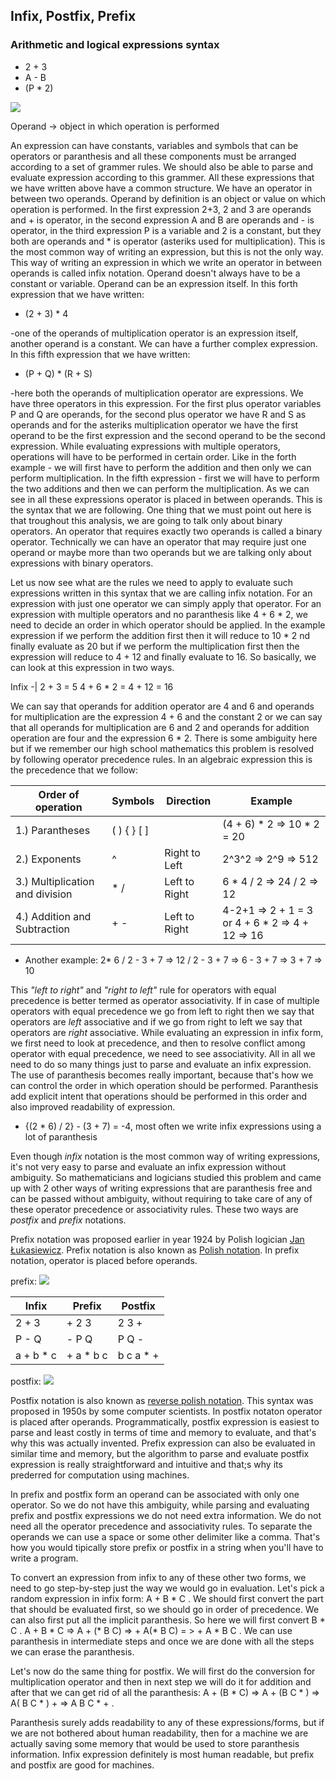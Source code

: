## Infix, Postfix, Prefix

### Arithmetic and logical expressions syntax

- 2 + 3
- A - B
- (P * 2)

<img src="https://latex.codecogs.com/svg.latex?\Large&space;<operand><operator><operand>">

Operand -> object in which operation is performed

An expression can have constants, variables and symbols that can be operators or paranthesis and all these components must be arranged according to a set of grammer rules. We should also be able to parse and evaluate expression according to this grammer. All these expressions that we have written above have a common structure. We have an operator in between two operands. Operand by definition is an object or value on which operation is performed. In the first expression 2+3, 2 and 3 are operands and + is operator, in the second expression A and B are operands and - is operator, in the third expression P is a variable and 2 is a constant, but they both are operands and * is operator (asteriks used for multiplication). This is the most common way of writing an expression, but this is not the only way. This way of writing an expression in which we write an operator in between operands is called infix notation. Operand doesn't always have to be a constant or variable. Operand can be an expression itself. In this forth expression that we have written:
- (2 + 3) * 4

-one of the operands of multiplication operator is an expression itself, another operand is a constant. We can have a further complex expression. In this fifth expression that we have written:
- (P + Q) * (R + S)

-here both the operands of multiplication operator are expressions. We have three operators in this expression. For the first plus operator variables P and Q are operands, for the second plus operator we have R and S  as operands and for the asteriks multiplication operator we have the first operand to be the first expression and the second operand to be the second expression. While evaluating expressions with multiple operators, operations will have to be performed in certain order. Like in the forth example - we will first have to perform the addition and then only we can perform multiplication. In the fifth expression - first we will have to perform the two additions and then we can perform the multiplication. As we can see in all these expressions operator is placed in between operands. This is the syntax that we are following. One thing that we must point out here is that troughout this analysis, we are going to talk only about binary operators. An operator that requires exactly two operands is called a binary operator. Technically we can have an operator that may require just one operand or maybe more than two operands but we are talking only about expressions with binary operators.

Let us now see what are the rules we need to apply to evaluate such expressions written in this syntax that we are calling infix notation. For an expression with just one operator we can simply apply that operator. For an expression with multiple operators and no paranthesis like 4 + 6 * 2, we need to decide an order in which operator should be applied. In the example expression if we perform the addition first then it will reduce to 10 * 2 nd finally evaluate as 20 but if we perform the multiplication first
then the expression will reduce to 4 + 12 and finally evaluate to 16. So basically, we can look at this expression in two ways.

Infix
-|
2 + 3 = 5
4 + 6 * 2 = 4 + 12 = 16

We can say that operands for addition operator are 4 and 6 and operands for multiplication are the expression 4 + 6 and the constant 2 or we can say that all operands for multiplication are 6 and 2 and operands for addition operation are four and the expression 6 * 2. There is some ambiguity here but if we remember our high school mathematics this problem is resolved by following operator precedence rules. In an algebraic expression this is the precedence that we follow:

Order of operation|Symbols|Direction|Example
-|-|-|-
1.) Parantheses| ( ) { } [ ]|| (4 + 6) * 2 => 10 * 2 = 20
2.) Exponents|^|Right to Left|2^3^2 => 2^9 => 512
3.) Multiplication and division|* /|Left to Right| 6 * 4 / 2 => 24 / 2 => 12
4.) Addition and Subtraction|+ -|Left to Right|4-2+1 => 2 + 1 = 3 or 4 + 6 * 2 => 4 + 12 => 16

- Another example: 2* 6 / 2 - 3 + 7 => 12 / 2 - 3 + 7 => 6 - 3 + 7 => 3 + 7 => 10

This *"left to right"* and *"right to left"* rule for operators with equal precedence is better termed as operator associativity. If in case of multiple operators with equal precedence we go from left to right then we say that operators are *left* associative and if we go from right to left we say that operators are *right* associative. While evaluating an expression in infix form, we first need to look at precedence, and then to resolve conflict among operator with equal precedence, we need to see associativity. All in all we need to do so many things just to parse and evaluate an infix expression. The use of paranthesis becomes really important, because that's how we can control the order in which operation should be performed. Paranthesis add explicit intent that operations should be performed in this order and also improved readability of expression. 

- {(2 * 6) / 2} - (3 + 7) = -4, most often we write infix expressions using a lot of paranthesis 

Even though *infix* notation is the most common way of writing expressions, it's not very easy to parse and evaluate an infix expression without ambiguity. So mathematicians and logicians studied this problem and came up with 2 other ways of writing expressions that are paranthesis free and can be passed without ambiguity, without requiring to take care of any of these operator precedence or associativity rules. These two ways are *postfix* and *prefix* notations.

Prefix notation was proposed earlier in year 1924 by Polish logician [Jan Łukasiewicz](https://en.wikipedia.org/wiki/Jan_Łukasiewicz). Prefix notation is also known as [Polish notation](https://en.wikipedia.org/wiki/Polish_notation). In prefix notation, operator is placed before operands.

prefix: <img src="https://latex.codecogs.com/svg.latex?\Large&space;<operator><operand><operand>">

Infix|Prefix|Postfix 
-|-|-
2 + 3 | + 2 3 | 2 3 +
P - Q | - P Q | P Q -
a + b * c| + a * b c | b c a * +

postfix: <img src="https://latex.codecogs.com/svg.latex?\Large&space;<operator><operand><operand>">

Postfix notation is also known as [reverse polish notation](https://en.wikipedia.org/wiki/Reverse_Polish_notation
). This syntax was proposed in 1950s by some computer scientists. In postfix notaton operator is placed after operands. Programmatically, postfix expression is easiest to parse and least costly in terms of time and memory to evaluate, and that's why this was actually invented. Prefix expression can also be evaluated in similar time and memory, but the algorithm to parse and evaluate postfix expression is really straightforward and intuitive and that;s why its prederred for computation using machines.

In prefix and postfix form an operand can be associated with only one operator. So we do not have this ambiguity, while parsing and evaluating prefix and postfix expressions we do not need extra information. We do not need all the operator precedence and associativity rules. To separate the operands we can use a space or some other delimiter like a comma. That's how you would tipically store prefix or postfix in a string when you'll have to write a program.

To convert an expression from infix to any of these other two forms, we need to go step-by-step just the way we would go in evaluation. Let's pick a random expression in infix form: A + B * C . We should first convert the part that should be evaluated first, so we should go in order of precedence. We can also first put all the implicit paranthesis. So here we will first convert B * C . A + B * C => A + (* B C) => + A(* B C) = > + A * B C . We can use paranthesis in intermediate steps and once we are done with all the steps we can erase the paranthesis. 

Let's now do the same thing for postfix. We will first do the conversion for multiplication operator and then in next step we will do it for addition and after that we can get rid of all the paranthesis: A + (B * C) => A + (B C * ) => A( B C * ) + => A B C * + .

Paranthesis surely adds readability to any of these expressions/forms, but if we are not bothered about human readability, then for a machine we are actually saving some memory that would be used to store paranthesis information. Infix expression definitely is most human readable, but prefix and postfix are good for machines.

